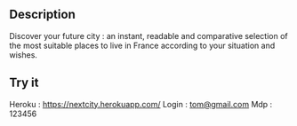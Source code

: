 ## Description
Discover your future city : an instant, readable and comparative selection of the most suitable places to live in France
according to your situation and wishes.

## Try it
Heroku : https://nextcity.herokuapp.com/
Login : tom@gmail.com
Mdp   : 123456
